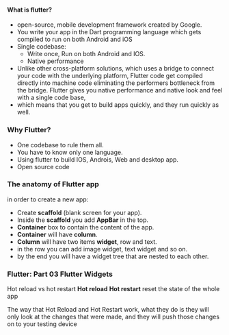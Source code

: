 #### What is flutter?
- open-source, mobile development framework created by Google. 
- You write your app in the Dart programming language which gets compiled to run on both Android and iOS
- Single codebase: 
    - Write once, Run on both Android and IOS.
    - Native performance
-  Unlike other cross-platform solutions, which uses a bridge to connect your code with the underlying platform, Flutter code get compiled directly into machine code eliminating the performers bottleneck from the bridge. Flutter gives you native performance and native look and feel with a single code base, 
- which means that you get to build apps quickly, and they run quickly as well. 

### Why Flutter?
- One codebase to rule them all.
- You have to know only one language.
- Using flutter to build IOS, Androis, Web and desktop app.
- Open source code

### The anatomy of Flutter app
in order to create a new app:
- Create **scaffold** (blank screen for your app).
- Inside the **scaffold** you add **AppBar** in the top.
- **Container** box to contain the content of the app.
- **Container** will have **column**.
- **Column** will have two items **widget**, row and text.
- in the row you can add image widget, text widget and so on.
- by the end you will have a widget tree that are nested to each other.

 
### Flutter: Part 03 Flutter Widgets
Hot reload vs hot restart
**Hot reload** 
**Hot restart** reset the state of the whole app

The way that Hot Reload and Hot Restart work, what they do is they will only look at the changes that were made, and they will push those changes on to your testing device